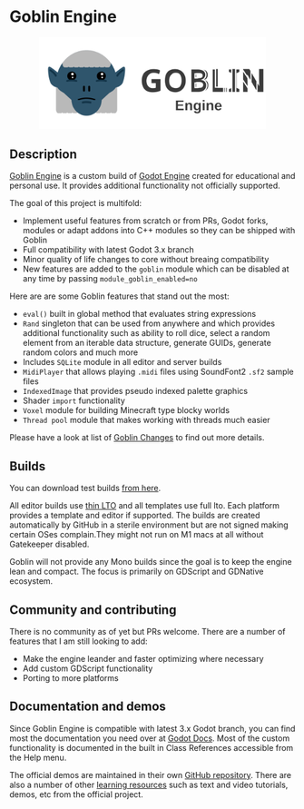 # Goblin Engine

<p align="center">
  <a href="https://goblinengine.github.io">
    <img src="logo_outlined.svg" width="400" alt="Goblin Engine logo">
  </a>
</p>

## Description

[Goblin Engine](https://goblinengine.github.io) is a custom build of [Godot Engine](https://godotengine.org) created for educational and personal use. It provides additional functionality not officially supported.

The goal of this project is multifold:
- Implement useful features from scratch or from PRs, Godot forks, modules or adapt addons into C++ modules so they can be shipped with Goblin
- Full compatibility with latest Godot 3.x branch
- Minor quality of life changes to core without breaing compatibility
- New features are added to the `goblin` module which can be disabled at any time by passing   `module_goblin_enabled=no`

Here are are some Goblin features that stand out the most:
- `eval()` built in global method that evaluates string expressions
- `Rand` singleton that can be used from anywhere and which provides additional functionality such as ability to roll dice, select a random element from an iterable data structure, generate GUIDs, generate random colors and much more
- Includes `SQLite` module in all editor and server builds
- `MidiPlayer` that allows playing `.midi` files using SoundFont2 `.sf2` sample files
- `IndexedImage` that provides pseudo indexed palette graphics
- Shader `import` functionality
- `Voxel` module for building Minecraft type blocky worlds
- `Thread pool` module that makes working with threads much easier

Please have a look at list of [Goblin Changes](https://github.com/goblinengine/goblin/blob/main/CHANGELOG.md) to find out more details.

## Builds

You can download test builds [from here](https://github.com/goblinengine/goblin/actions).

All editor builds use [thin LTO](http://blog.llvm.org/2016/06/thinlto-scalable-and-incremental-lto.html) and all templates use full lto. Each platform provides a template and editor if supported. The builds are created automatically by GitHub in a sterile environment but are not signed making certain OSes complain.They might not run on M1 macs at all without Gatekeeper disabled.

Goblin will not provide any Mono builds since the goal is to keep the engine lean and compact. The focus is primarily on GDScript and GDNative ecosystem. 


## Community and contributing

There is no community as of yet but PRs welcome. There are a number of features that I am still looking to add: 
- Make the engine leander and faster optimizing where necessary
- Add custom GDScript functionality
- Porting to more platforms

## Documentation and demos

Since Goblin Engine is compatible with latest 3.x Godot branch, you can find most the documentation you need over at [Godot Docs](https://docs.godotengine.org/en/stable/). Most of the custom functionality is documented in the built in Class References accessible from the Help menu.

The official demos are maintained in their own [GitHub repository](https://github.com/godotengine/godot-demo-projects). There are also a number of other
[learning resources](https://docs.godotengine.org/en/stable/community/tutorials.html) such as text and video tutorials, demos, etc from the official project.

